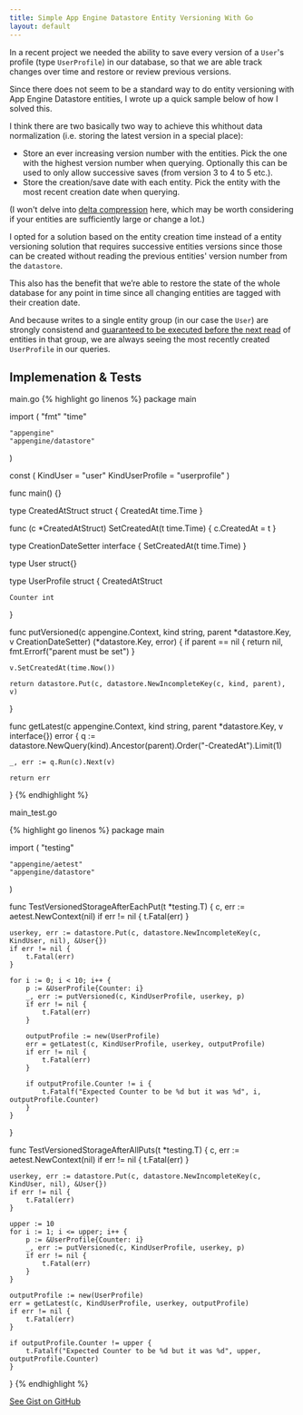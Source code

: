 ```yaml
---
title: Simple App Engine Datastore Entity Versioning With Go
layout: default
---
```


In a recent project we needed the ability to save every version of a `User`'s profile (type `UserProfile`) in our database, so that we are able track changes over time and restore or review previous versions.

Since there does not seem to be a standard way to do entity versioning with App Engine Datastore entities, I wrote up a quick sample below of how I solved this.

I think there are two basically two way to achieve this whithout data normalization (i.e. storing the latest version in a special place):

- Store an ever increasing version number with the entities. Pick the one with the highest version number when querying. Optionally this can be used to only allow successive saves (from version 3 to 4 to 5 etc.).
- Store the creation/save date with each entity. Pick the entity with the most recent creation date when querying.

(I won't delve into [delta compression](http://en.wikipedia.org/wiki/Delta_encoding) here, which may be worth considering if your entities are sufficiently large or change a lot.)

I opted for a solution based on the entity creation time instead of a entity versioning solution that requires successive entities versions since those can be created without reading the previous entities' version number from the `datastore`.

This also has the benefit that we’re able to restore the state of the whole database for any point in time since all changing entities are tagged with their creation date.

And because writes to a single entity group (in our case the `User`) are strongly consistend and [guaranteed to be executed before the next read](https://cloud.google.com/appengine/docs/go/datastore/#Go_Datastore_writes_and_data_visibility) of entities in that group, we are always seeing the most recently created `UserProfile` in our queries.


## Implemenation & Tests

main.go
{% highlight go linenos %}
package main

import (
	"fmt"
	"time"

	"appengine"
	"appengine/datastore"
)

const (
	KindUser        = "user"
	KindUserProfile = "userprofile"
)

func main() {}

type CreatedAtStruct struct {
	CreatedAt time.Time
}

func (c *CreatedAtStruct) SetCreatedAt(t time.Time) {
	c.CreatedAt = t
}

type CreationDateSetter interface {
	SetCreatedAt(t time.Time)
}

type User struct{}

type UserProfile struct {
	CreatedAtStruct

	Counter int
}

func putVersioned(c appengine.Context, kind string, parent *datastore.Key, v CreationDateSetter) (*datastore.Key, error) {
	if parent == nil {
		return nil, fmt.Errorf("parent must be set")
	}

	v.SetCreatedAt(time.Now())

	return datastore.Put(c, datastore.NewIncompleteKey(c, kind, parent), v)
}

func getLatest(c appengine.Context, kind string, parent *datastore.Key, v interface{}) error {
	q := datastore.NewQuery(kind).Ancestor(parent).Order("-CreatedAt").Limit(1)

	_, err := q.Run(c).Next(v)

	return err
}
{% endhighlight %}

main_test.go

{% highlight go linenos %}
package main

import (
	"testing"

	"appengine/aetest"
	"appengine/datastore"
)

func TestVersionedStorageAfterEachPut(t *testing.T) {
	c, err := aetest.NewContext(nil)
	if err != nil {
		t.Fatal(err)
	}

	userkey, err := datastore.Put(c, datastore.NewIncompleteKey(c, KindUser, nil), &User{})
	if err != nil {
		t.Fatal(err)
	}

	for i := 0; i < 10; i++ {
		p := &UserProfile{Counter: i}
		_, err := putVersioned(c, KindUserProfile, userkey, p)
		if err != nil {
			t.Fatal(err)
		}

		outputProfile := new(UserProfile)
		err = getLatest(c, KindUserProfile, userkey, outputProfile)
		if err != nil {
			t.Fatal(err)
		}

		if outputProfile.Counter != i {
			t.Fatalf("Expected Counter to be %d but it was %d", i, outputProfile.Counter)
		}
	}
}

func TestVersionedStorageAfterAllPuts(t *testing.T) {
	c, err := aetest.NewContext(nil)
	if err != nil {
		t.Fatal(err)
	}

	userkey, err := datastore.Put(c, datastore.NewIncompleteKey(c, KindUser, nil), &User{})
	if err != nil {
		t.Fatal(err)
	}

	upper := 10
	for i := 1; i <= upper; i++ {
		p := &UserProfile{Counter: i}
		_, err := putVersioned(c, KindUserProfile, userkey, p)
		if err != nil {
			t.Fatal(err)
		}
	}

	outputProfile := new(UserProfile)
	err = getLatest(c, KindUserProfile, userkey, outputProfile)
	if err != nil {
		t.Fatal(err)
	}

	if outputProfile.Counter != upper {
		t.Fatalf("Expected Counter to be %d but it was %d", upper, outputProfile.Counter)
	}
}
{% endhighlight %}

[See Gist on GitHub](https://gist.github.com/tp/c1e25ae24d405a58f081)

